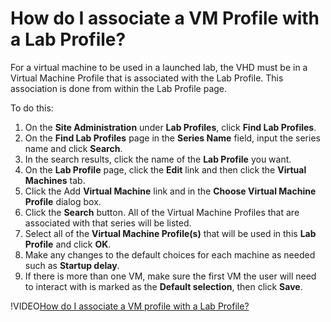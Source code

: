 # How do I associate a VM Profile with a Lab Profile?

For a virtual machine to be used in a launched lab, the VHD must be in a Virtual Machine Profile that is associated with the Lab Profile. This association is done from within the Lab Profile page.

To do this:
1. On the **Site Administration** under **Lab Profiles**, click **Find Lab Profiles**. 
1. On the **Find Lab Profiles** page in the **Series Name** field, input the series name and click **Search**. 
1. In the search results, click the name of the **Lab Profile** you want. 
1. On the **Lab Profile** page, click the **Edit** link and then click the **Virtual Machines** tab. 
1. Click the Add **Virtual Machine** link and in the **Choose Virtual Machine Profile** dialog box. 
1. Click the **Search** button. All of the Virtual Machine Profiles that are associated with that series will be listed. 
1. Select all of the **Virtual Machine Profile(s)** that will be used in this **Lab Profile** and click **OK**. 
1. Make any changes to the default choices for each machine as needed such as **Startup delay**. 
1. If there is more than one VM, make sure the first VM the user will need to interact with is marked as the **Default selection**, then click **Save**.

!VIDEO[How do I associate a VM profile with a Lab Profile?](https://www.youtube.com/watch?v=ZLXVplkZN68)